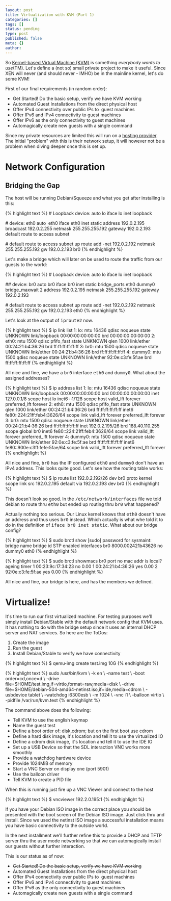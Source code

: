 ```yaml
---
layout: post
title: Virtualization with KVM (Part 1)
categories: []
tags: []
status: pending
type: post
published: false
meta: {}
author: 
---
```

<p>So <a href="http://en.wikipedia.org/wiki/Kernel-based_Virtual_Machine">Kernel-based Virtual Machine (KVM)</a> is something <em>everybody wants to use</em>(TM). Let's define a (not so) small private project to make it useful. Since XEN will never (and should never - IMHO) be in the mainline kernel, let's do some KVM!</p>
<p>First of our final requirements (in random order):</p>
<ul>
<li>Get Started! Do the basic setup, verify we have KVM working</li>
<li>Automated Guest Installations from the direct physical host</li>
<li>Offer IPv4 connectivity over public IPs to  guest machines</li>
<li>Offer IPv6 and IPv4 connectivity to guest machines</li>
<li>Offer IPv6 as the only connectivity to guest machines</li>
<li>Automagically create new guests with a single command</li>
</ul>
<p>Since my private resources are limited this will run on a <a href="http://www.hetzner.de/">hosting provider</a>. The initial "problem" with this is their network setup, it will however not be a problem when diving deeper once this is set up.</p>
<h1>Network Configuration</h1>
<h2>Bridging the Gap</h2>
<p>The host will be running Debian/Squeeze and what you get after installing is this:</p>
<p>{% highlight text %}
# Loopback device:
auto lo
iface lo inet loopback</p>
<p># device: eth0
auto  eth0
    iface eth0 inet static
    address 192.0.2.195
    broadcast 192.0.2.255
    netmask 255.255.255.192
    gateway 192.0.2.193
    default route to access subnet</p>
<p># default route to access subnet
up route add -net 192.0.2.192 netmask 255.255.255.192 gw 192.0.2.193 br0
{% endhighlight %}</p>
<p>Let's make a bridge which will later on be used to route the traffic from our guests to the world:</p>
<p>{% highlight text %}
# Loopback device:
auto lo
iface lo inet loopback</p>
<p>## device: br0
auto br0
iface br0 inet static
    bridge_ports eth0 dummy0
    bridge_maxwait 2
    address 192.0.2.195
    netmask 255.255.255.192
    gateway   192.0.2.193</p>
<p># default route to access subnet
up route add -net 192.0.2.192 netmask 255.255.255.192 gw 192.0.2.193 eth0
{% endhighlight %}</p>
<p>Let's look at the output of <tt>iproute2</tt> now.</p>
<p>{% highlight text %}
$ ip link list
1: lo: <LOOPBACK,UP,LOWER_UP> mtu 16436 qdisc noqueue state UNKNOWN
    link/loopback 00:00:00:00:00:00 brd 00:00:00:00:00:00
2: eth0: <BROADCAST,MULTICAST,UP,LOWER_UP> mtu 1500 qdisc pfifo_fast state UNKNOWN qlen 1000
    link/ether 00:24:21:b4:36:26 brd ff:ff:ff:ff:ff:ff
3: br0: <BROADCAST,MULTICAST,UP,LOWER_UP> mtu 1500 qdisc noqueue state UNKNOWN
    link/ether 00:24:21:b4:36:26 brd ff:ff:ff:ff:ff:ff
4: dummy0: <BROADCAST,NOARP,UP,LOWER_UP> mtu 1500 qdisc noqueue state UNKNOWN
    link/ether 92:0e:c3:fe:5f:ae brd ff:ff:ff:ff:ff:ff
{% endhighlight %}</p>
<p>All nice and fine, we have a <tt>br0</tt> interface <tt>eth0</tt> and <tt>dummy0</tt>. What about the assigned addresses?</p>
<p>{% highlight text %}
$ ip address list
1: lo: <LOOPBACK,UP,LOWER_UP> mtu 16436 qdisc noqueue state UNKNOWN
    link/loopback 00:00:00:00:00:00 brd 00:00:00:00:00:00
    inet 127.0.0.1/8 scope host lo
    inet6 ::1/128 scope host
       valid_lft forever preferred_lft forever
2: eth0: <BROADCAST,MULTICAST,UP,LOWER_UP> mtu 1500 qdisc pfifo_fast state UNKNOWN qlen 1000
    link/ether 00:24:21:b4:36:26 brd ff:ff:ff:ff:ff:ff
    inet6 fe80::224:21ff:feb4:3626/64 scope link
       valid_lft forever preferred_lft forever
3: br0: <BROADCAST,MULTICAST,UP,LOWER_UP> mtu 1500 qdisc noqueue state UNKNOWN
    link/ether 00:24:21:b4:36:26 brd ff:ff:ff:ff:ff:ff
    inet 192.0.2.195/26 brd 188.40.110.255 scope global br0
    inet6 fe80::224:21ff:feb4:3626/64 scope link
       valid_lft forever preferred_lft forever
4: dummy0: <BROADCAST,NOARP,UP,LOWER_UP> mtu 1500 qdisc noqueue state UNKNOWN
    link/ether 92:0e:c3:fe:5f:ae brd ff:ff:ff:ff:ff:ff
    inet6 fe80::900e:c3ff:fefe:5fae/64 scope link
       valid_lft forever preferred_lft forever
{% endhighlight %}</p>
<p>All nice and fine, <tt>br0</tt> has the IP configured <tt>eth0</tt> and <tt>dummy0</tt> don't have an IPv4 address. This looks quite good. Let's see how the routing table works:</p>
<p>{% highlight text %}
$ ip route list
192.0.2.192/26 dev br0  proto kernel  scope link  src 192.0.2.195
default via 192.0.2.193 dev br0
{% endhighlight %}</p>
<p>This doesn't look so good. In the <tt>/etc/network/interfaces</tt> file we told debian to route thru <tt>eth0</tt> but ended up routing thru <tt>br0</tt> what happened?</p>
<p>Actually nothing too serious. Our Linux kernel knows that <tt>eth0</tt> doesn't have an address and thus uses <tt>br0</tt> instead. Which actually is what whe told it to do in the definition of <tt>iface br0 inet static</tt>. What about our bridge config?</p>
<p>{% highlight text %}
$ sudo brctl show
[sudo] password for sysmaint:
bridge name	bridge id		STP enabled	interfaces
br0		8000.002421b43626	no		    dummy0
                                                              eth0
{% endhighlight %}</p>
<p>{% highlight text %}
$ sudo brctl showmacs br0
port no	mac addr		        is local?	ageing timer
  1	        00:23:9c:17:34:23	no		   0.00
  1	        00:24:21:b4:36:26	yes		   0.00
  2	        92:0e:c3:fe:5f:ae	yes		   0.00
{% endhighlight %}</p>
<p>All nice and fine, our bridge is here, and has the members we defined.</p>
<h1>Virtualize!</h1>
<p>It's time to run our first virtualized machine. For testing purposes we'll simply install Debian/Stable with the default network config that KVM uses. It has nothing to do with the bridge setup since it uses an internal DHCP server and NAT services. So here are the ToDos:</p>
<ol>
<li>Create the image</li>
<li>Run the guest</li>
<li>Install Debian/Stable to verify we have connectivity</li>
</ol>
<p>{% highlight text %}
$ qemu-img create test.img 10G
{% endhighlight %}</p>
<p>{% highlight text %}
sudo /usr/bin/kvm \
    -k en \
    -name test \
    -boot order=cd,once=d \
    -drive file=$HOME/test.img,if=virtio,format=raw,media=disk \
    -drive file=$HOME/debian-504-amd64-netinst.iso,if=ide,media=cdrom \
    -usbdevice tablet \
    -watchdog i6300esb \
    -m 1024 \
    -vnc :1 \
    -balloon virtio \
    -pidfile /var/run/kvm.test
{% endhighlight %}</p>
<p>The command above does the following:</p>
<ul>
<li>Tell KVM to use the english keymap</li>
<li>Name the guest test</li>
<li>Define a boot order of: disk,cdrom; but on the first boot use cdrom</li>
<li>Define a hard disk image, it's location and tell it to use the virtualized IO</li>
<li>Define a cdrom disk image, it's location and tell it to use the IDE IO</li>
<li>Set up a USB Device so that the SDL interaction VNC works more smoothly</li>
<li>Provide a watchdog hardware device</li>
<li>Provide 1024MiB of memory</li>
<li>Start a VNC Server on display one (port 5901)</li>
<li>Use the balloon driver</li>
<li>Tell KVM to create a PID file</li>
</ul>
<p>When this is running just fire up a VNC Viewer and connect to the host</p>
<p>{% highlight text %}
$ vncviewer 192.2.0.195:1
{% endhighlight %}</p>
<p>If you have your Debian ISO image in the correct place you should be presented with the boot screen of the Debian ISO image. Just click thru and install. Since we used the netinst ISO image a successful installation means you have basic connectivity to the outside world.</p>
<p>In the next installment we'll further refine this to provide a DHCP and TFTP server thru the user mode networking so that we can automagically install our guests without further interaction.</p>
<p>This is our status as of now:</p>
<ul>
<li><del datetime="2010-05-20T11:11:42+00:00">Get Started! Do the basic setup, verify we have KVM working</del></li>
<li>Automated Guest Installations from the direct physical host</li>
<li>Offer IPv4 connectivity over public IPs to  guest machines</li>
<li>Offer IPv6 and IPv4 connectivity to guest machines</li>
<li>Offer IPv6 as the only connectivity to guest machines</li>
<li>Automagically create new guests with a single command</li>
</ul>
